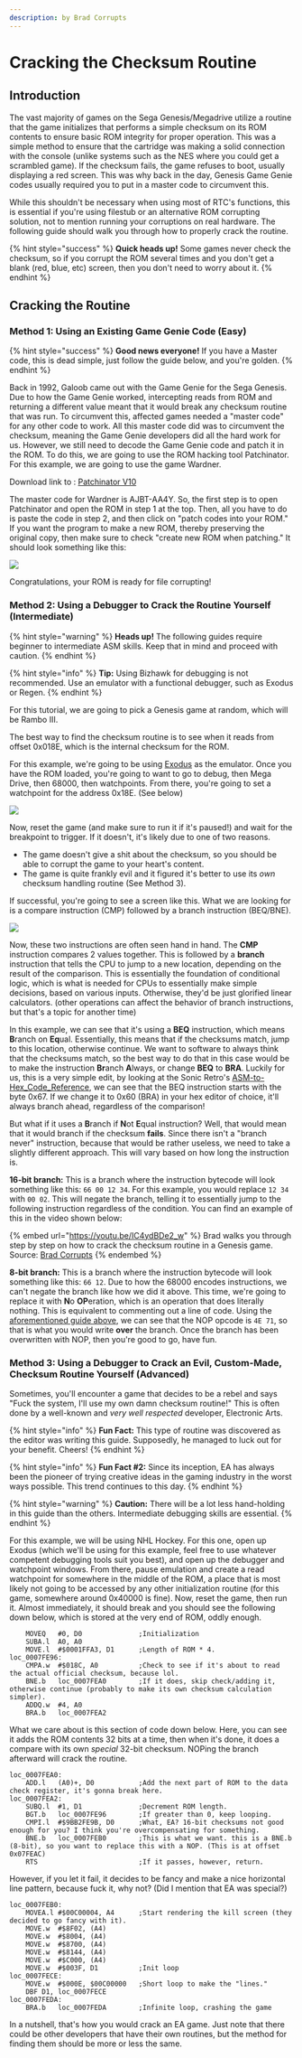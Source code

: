```yaml
---
description: by Brad Corrupts
---
```


# Cracking the Checksum Routine

## Introduction

The vast majority of games on the Sega Genesis/Megadrive utilize a routine that the game initializes that performs a simple checksum on its ROM contents to ensure basic ROM integrity for proper operation. This was a simple method to ensure that the cartridge was making a solid connection with the console (unlike systems such as the NES where you could get a scrambled game). If the checksum fails, the game refuses to boot, usually displaying a red screen. This was why back in the day, Genesis Game Genie codes usually required you to put in a master code to circumvent this.

While this shouldn't be necessary when using most of RTC's functions, this is essential if you're using filestub or an alternative ROM corrupting solution, not to mention running your corruptions on real hardware. The following guide should walk you through how to properly crack the routine.

{% hint style="success" %}
**Quick heads up!** Some games never check the checksum, so if you corrupt the ROM several times and you don't get a blank (red, blue, etc) screen, then you don't need to worry about it.
{% endhint %}

## Cracking the Routine

### Method 1: Using an Existing Game Genie Code (Easy)

{% hint style="success" %}
**Good news everyone!** If you have a Master code, this is dead simple, just follow the guide below, and you're golden.
{% endhint %}

Back in 1992, Galoob came out with the Game Genie for the Sega Genesis. Due to how the Game Genie worked, intercepting reads from ROM and returning a different value meant that it would break any checksum routine that was run. To circumvent this, affected games needed a "master code" for any other code to work. All this master code did was to circumvent the checksum, meaning the Game Genie developers did all the hard work for us. However, we still need to decode the Game Genie code and patch it in the ROM. To do this, we are going to use the ROM hacking tool Patchinator. For this example, we are going to use the game Wardner.

Download link to : [Patchinator V10](https://cdn.discordapp.com/attachments/1137901970087227462/1220465815464185946/PatchinatorV10.zip?ex=660f0a5d\&is=65fc955d\&hm=3777698839a12903a4d8a1f3a9565838cbbaa3f19ff2cdf89bfd22e232b972de&)

The master code for Wardner is AJBT-AA4Y. So, the first step is to open Patchinator and open the ROM in step 1 at the top. Then, all you have to do is paste the code in step 2, and then click on "patch codes into your ROM." If you want the program to make a new ROM, thereby preserving the original copy, then make sure to check "create new ROM when patching." It should look something like this:

![](../../.gitbook/assets/patchinator.png)

Congratulations, your ROM is ready for file corrupting!

### Method 2: Using a Debugger to Crack the Routine Yourself (Intermediate)

{% hint style="warning" %}
**Heads up!** The following guides require beginner to intermediate ASM skills. Keep that in mind and proceed with caution.
{% endhint %}

{% hint style="info" %}
**Tip:** Using Bizhawk for debugging is not recommended. Use an emulator with a functional debugger, such as Exodus or Regen.
{% endhint %}

For this tutorial, we are going to pick a Genesis game at random, which will be Rambo III.

The best way to find the checksum routine is to see when it reads from offset 0x018E, which is the internal checksum for the ROM.

For this example, we're going to be using [Exodus](https://www.exodusemulator.com/) as the emulator. Once you have the ROM loaded, you're going to want to go to debug, then Mega Drive, then 68000, then watchpoints. From there, you're going to set a watchpoint for the address 0x18E. (See below)

![](<../../.gitbook/assets/genesis checksum config.png>)

Now, reset the game (and make sure to run it if it's paused!) and wait for the breakpoint to trigger. If it doesn't, it's likely due to one of two reasons.

* The game doesn't give a shit about the checksum, so you should be able to corrupt the game to your heart's content.
* The game is quite frankly evil and it figured it's better to use its _own_ checksum handling routine (See Method 3).

If successful, you're going to see a screen like this. What we are looking for is a compare instruction (CMP) followed by a branch instruction (BEQ/BNE).

![](<../../.gitbook/assets/genesis checksum disassembly.png>)

Now, these two instructions are often seen hand in hand. The **CMP** instruction compares 2 values together. This is followed by a **branch** instruction that tells the CPU to jump to a new location, depending on the result of the comparison. This is essentially the foundation of conditional logic, which is what is needed for CPUs to essentially make simple decisions, based on various inputs. Otherwise, they'd be just glorified linear calculators. (other operations can affect the behavior of branch instructions, but that's a topic for another time)

In this example, we can see that it's using a **BEQ** instruction, which means **B**ranch on **Eq**ual. Essentially, this means that if the checksums match, jump to this location, otherwise continue. We want to software to always think that the checksums match, so the best way to do that in this case would be to make the instruction **Br**anch **A**lways, or change **BEQ** to **BRA**. Luckily for us, this is a very simple edit, by looking at the Sonic Retro's [ASM-to-Hex\_Code\_Reference](https://info.sonicretro.org/SCHG:68000\_ASM-to-Hex\_Code\_Reference), we can see that the BEQ instruction starts with the byte 0x67. If we change it to 0x60 (BRA) in your hex editor of choice, it'll always branch ahead, regardless of the comparison!

But what if it uses a **B**ranch if **N**ot **E**qual instruction? Well, that would mean that it would branch if the checksum **fails**. Since there isn't a "branch never" instruction, because that would be rather useless, we need to take a slightly different approach. This will vary based on how long the instruction is.

**16-bit branch:** This is a branch where the instruction bytecode will look something like this: `66 00 12 34`. For this example, you would replace `12 34` with `00 02`. This will negate the branch, telling it to essentially jump to the following instruction regardless of the condition. You can find an example of this in the video shown below:

{% embed url="https://youtu.be/IC4ydBDe2_w" %}
Brad walks you through step by step on how to crack the checksum routine in a Genesis game. Source: [Brad Corrupts](https://www.youtube.com/@BradCorrupts)
{% endembed %}

**8-bit branch:** This is a branch where the instruction bytecode will look something like this: `66 12`. Due to how the 68000 encodes instructions, we can't negate the branch like how we did it above. This time, we're going to replace it with **N**o **OP**eration, which is an operation that does literally nothing. This is equivalent to commenting out a line of code. Using the [aforementioned guide above](https://info.sonicretro.org/SCHG:68000\_ASM-to-Hex\_Code\_Reference), we can see that the NOP opcode is `4E 71`, so that is what you would write **over** the branch. Once the branch has been overwritten with NOP, then you're good to go, have fun.

### Method 3: Using a Debugger to Crack an Evil, Custom-Made, Checksum Routine Yourself (Advanced)

Sometimes, you'll encounter a game that decides to be a rebel and says "Fuck the system, I'll use my own damn checksum routine!" This is often done by a well-known and _very well respected_ developer, Electronic Arts.

{% hint style="info" %}
**Fun Fact:** This type of routine was discovered as the editor was writing this guide. Supposedly, he managed to luck out for your benefit. Cheers!
{% endhint %}

{% hint style="info" %}
**Fun Fact #2:** Since its inception, EA has always been the pioneer of trying creative ideas in the gaming industry in the worst ways possible. This trend continues to this day.
{% endhint %}

{% hint style="warning" %}
**Caution:** There will be a lot less hand-holding in this guide than the others. Intermediate debugging skills are essential.
{% endhint %}

For this example, we will be using NHL Hockey. For this one, open up Exodus (which we'll be using for this example, feel free to use whatever competent debugging tools suit you best), and open up the debugger and watchpoint windows. From there, pause emulation and create a read watchpoint for somewhere in the middle of the ROM, a place that is most likely not going to be accessed by any other initialization routine (for this game, somewhere around 0x40000 is fine). Now, reset the game, then run it. Almost immediately, it should break and you should see the following down below, which is stored at the very end of ROM, oddly enough.

```
	MOVEQ	#0, D0				;Initialization
	SUBA.l	A0, A0
	MOVE.l	#$0001FFA3, D1		;Length of ROM * 4.
loc_0007FE96:
	CMPA.w	#$018C, A0			;Check to see if it's about to read the actual official checksum, because lol.
	BNE.b	loc_0007FEA0		;If it does, skip check/adding it, otherwise continue (probably to make its own checksum calculation simpler).
	ADDQ.w	#4, A0			
	BRA.b	loc_0007FEA2
```

What we care about is this section of code down below. Here, you can see it adds the ROM contents 32 bits at a time, then when it's done, it does a compare with its own _special_ 32-bit checksum. NOPing the branch afterward will crack the routine.

```
loc_0007FEA0:
	ADD.l	(A0)+, D0			;Add the next part of ROM to the data check register, it's gonna break here.
loc_0007FEA2:
	SUBQ.l	#1, D1				;Decrement ROM length.
	BGT.b	loc_0007FE96		;If greater than 0, keep looping.
	CMPI.l	#$9BB2FE9B, D0		;What, EA? 16-bit checksums not good enough for you? I think you're overcompensating for something.
	BNE.b	loc_0007FEB0		;This is what we want. this is a BNE.b (8-bit), so you want to replace this with a NOP. (This is at offset 0x07FEAC)
	RTS							;If it passes, however, return.
```

However, if you let it fail, it decides to be fancy and make a nice horizontal line pattern, because fuck it, why not? (Did I mention that EA was special?)

```
loc_0007FEB0:
	MOVEA.l	#$00C00004, A4		;Start rendering the kill screen (they decided to go fancy with it).
	MOVE.w	#$8F02, (A4)	
	MOVE.w	#$8004, (A4)	
	MOVE.w	#$8700, (A4)	
	MOVE.w	#$8144, (A4)	
	MOVE.w	#$C000, (A4)	
	MOVE.w	#$003F, D1			;Init loop
loc_0007FECE:
	MOVE.w	#$000E, $00C00000	;Short loop to make the "lines."
	DBF	D1, loc_0007FECE	
loc_0007FEDA:
	BRA.b	loc_0007FEDA		;Infinite loop, crashing the game
```

In a nutshell, that's how you would crack an EA game. Just note that there could be other developers that have their own routines, but the method for finding them should be more or less the same.

